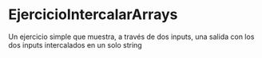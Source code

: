 # EjercicioIntercalarArrays
Un ejercicio simple que muestra, a través de dos inputs, una salida con los dos inputs intercalados en un solo string
